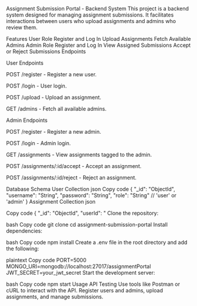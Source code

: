 Assignment Submission Portal - Backend System
This project is a backend system designed for managing assignment submissions. It facilitates interactions between users who upload assignments and admins who review them.

Features
User Role
Register and Log In
Upload Assignments
Fetch Available Admins
Admin Role
Register and Log In
View Assigned Submissions
Accept or Reject Submissions
Endpoints

User Endpoints

POST /register - Register a new user.

POST /login - User login.

POST /upload - Upload an assignment.

GET /admins - Fetch all available admins.

Admin Endpoints

POST /register - Register a new admin.

POST /login - Admin login.


GET /assignments - View assignments tagged to the admin.

POST /assignments/:id/accept - Accept an assignment.

POST /assignments/:id/reject - Reject an assignment.


Database Schema
User Collection
json
Copy code
                  {
                 "_id": "ObjectId",
                  "username": "String",
                    "password": "String",
                    "role": "String" // 'user' or 'admin'
                                        }
Assignment Collection
json

Copy code
{
  "_id": "ObjectId",
  "userId": "
Clone the repository:

bash
Copy code
git clone <repository-url>
cd assignment-submission-portal
Install dependencies:    

bash
Copy code
npm install
Create a .env file in the root directory and add the following:

plaintext
Copy code
PORT=5000
MONGO_URI=mongodb://localhost:27017/assignmentPortal
JWT_SECRET=your_jwt_secret
Start the development server:

bash
Copy code
npm start
Usage
API Testing
Use tools like Postman or cURL to interact with the API.
Register users and admins, upload assignments, and manage submissions.


